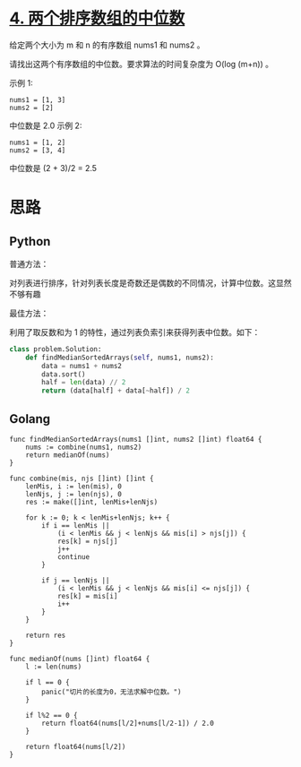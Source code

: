 
# [4. 两个排序数组的中位数](https://leetcode-cn.com/problems/median-of-two-sorted-arrays/description/)

给定两个大小为 m 和 n 的有序数组 nums1 和 nums2 。

请找出这两个有序数组的中位数。要求算法的时间复杂度为 O(log (m+n)) 。

示例 1:
```
nums1 = [1, 3]
nums2 = [2]
```
中位数是 2.0
示例 2:
```
nums1 = [1, 2]
nums2 = [3, 4]
```
中位数是 (2 + 3)/2 = 2.5


# 思路

## Python

普通方法：

对列表进行排序，针对列表长度是奇数还是偶数的不同情况，计算中位数。这显然不够有趣

最佳方法：

利用了取反数和为 1 的特性，通过列表负索引来获得列表中位数。如下：

```python
class problem.Solution:
    def findMedianSortedArrays(self, nums1, nums2):
        data = nums1 + nums2
        data.sort()
        half = len(data) // 2
        return (data[half] + data[~half]) / 2
```

## Golang

```golang
func findMedianSortedArrays(nums1 []int, nums2 []int) float64 {
	nums := combine(nums1, nums2)
	return medianOf(nums)
}

func combine(mis, njs []int) []int {
	lenMis, i := len(mis), 0
	lenNjs, j := len(njs), 0
	res := make([]int, lenMis+lenNjs)

	for k := 0; k < lenMis+lenNjs; k++ {
		if i == lenMis ||
			(i < lenMis && j < lenNjs && mis[i] > njs[j]) {
			res[k] = njs[j]
			j++
			continue
		}

		if j == lenNjs ||
			(i < lenMis && j < lenNjs && mis[i] <= njs[j]) {
			res[k] = mis[i]
			i++
		}
	}

	return res
}

func medianOf(nums []int) float64 {
	l := len(nums)

	if l == 0 {
		panic("切片的长度为0，无法求解中位数。")
	}

	if l%2 == 0 {
		return float64(nums[l/2]+nums[l/2-1]) / 2.0
	}

	return float64(nums[l/2])
}

```
